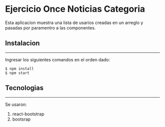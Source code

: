 # Ejercicio Once Noticias Categoria

Esta aplicacion muestra una lista de usarios creadas en un arreglo y pasadas por paramentro a las componentes.


## Instalacion 
***
Ingresar los siguientes comandos en el orden dado:
```
$ npm install
$ npm start
```
## Tecnologias
***
Se usaron:
1. react-bootstrap
2. bootsrap